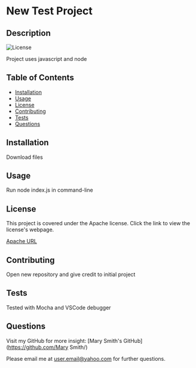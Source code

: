 # New Test Project
  ## Description  

  ![License](https://img.shields.io/badge/License-Apache_2.0-blue.svg)

  Project uses javascript and node            
  
  ## Table of Contents
  - [Installation](#installation)
  - [Usage](#usage)
  - [License](#license)
  - [Contributing](#contributing)
  - [Tests](#tests)
  - [Questions](#questions)
  
  ## Installation
  Download files
  ## Usage
  Run node index.js in command-line

  ## License
  This project is covered under the Apache license. Click the link to view the license's webpage.

  [Apache URL](https://opensource.org/licenses/Apache-2.0)
  ## Contributing
  Open new repository and give credit to initial project
  ## Tests
  Tested with Mocha and VSCode debugger
  ## Questions
  Visit my GitHub for more insight:  [Mary Smith's GitHub](https://github.com/Mary Smith/)
  
  Please email me at [user.email@yahoo.com](mailto:user.email@yahoo.com) for further questions.
